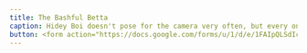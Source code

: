 ```yaml
---
title: The Bashful Betta
caption: Hidey Boi doesn't pose for the camera very often, but every once in a while he will show off. Submitted by Jenny Bellville-Marrion.
button: <form action="https://docs.google.com/forms/u/1/d/e/1FAIpQLSdIcoWfl-P-6aqt1zNYb-ACz6o7zdAPq_1-FysywAXXPhDqTQ/formResponse" method="post"><div class="form-element"></div><span>Votes</span><input type="text" name="entry.228172830" required placeholder="$"></br><button type="submit" name="button">Cast Votes</button></form>
---
```

